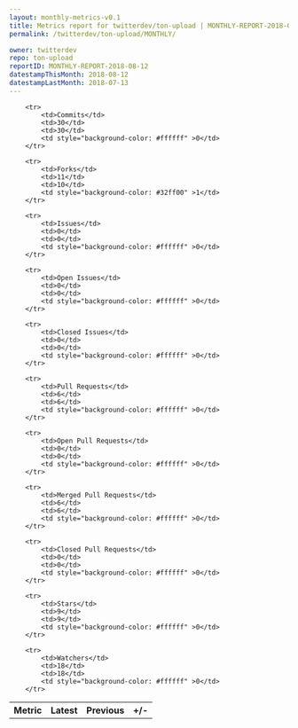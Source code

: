```yaml
---
layout: monthly-metrics-v0.1
title: Metrics report for twitterdev/ton-upload | MONTHLY-REPORT-2018-08-12 | 2018-08-12
permalink: /twitterdev/ton-upload/MONTHLY/

owner: twitterdev
repo: ton-upload
reportID: MONTHLY-REPORT-2018-08-12
datestampThisMonth: 2018-08-12
datestampLastMonth: 2018-07-13
---
```



<table style="width: 100%;">
    <tr>
        <th>Metric</th>
        <th>Latest</th>
        <th>Previous</th>
        <th>+/-</th>
    </tr>

        <tr>
            <td>Commits</td>
            <td>30</td>
            <td>30</td>
            <td style="background-color: #ffffff" >0</td>
        </tr>
        
        <tr>
            <td>Forks</td>
            <td>11</td>
            <td>10</td>
            <td style="background-color: #32ff00" >1</td>
        </tr>
        
        <tr>
            <td>Issues</td>
            <td>0</td>
            <td>0</td>
            <td style="background-color: #ffffff" >0</td>
        </tr>
        
        <tr>
            <td>Open Issues</td>
            <td>0</td>
            <td>0</td>
            <td style="background-color: #ffffff" >0</td>
        </tr>
        
        <tr>
            <td>Closed Issues</td>
            <td>0</td>
            <td>0</td>
            <td style="background-color: #ffffff" >0</td>
        </tr>
        
        <tr>
            <td>Pull Requests</td>
            <td>6</td>
            <td>6</td>
            <td style="background-color: #ffffff" >0</td>
        </tr>
        
        <tr>
            <td>Open Pull Requests</td>
            <td>0</td>
            <td>0</td>
            <td style="background-color: #ffffff" >0</td>
        </tr>
        
        <tr>
            <td>Merged Pull Requests</td>
            <td>6</td>
            <td>6</td>
            <td style="background-color: #ffffff" >0</td>
        </tr>
        
        <tr>
            <td>Closed Pull Requests</td>
            <td>0</td>
            <td>0</td>
            <td style="background-color: #ffffff" >0</td>
        </tr>
        
        <tr>
            <td>Stars</td>
            <td>9</td>
            <td>9</td>
            <td style="background-color: #ffffff" >0</td>
        </tr>
        
        <tr>
            <td>Watchers</td>
            <td>18</td>
            <td>18</td>
            <td style="background-color: #ffffff" >0</td>
        </tr>
        
</table>

